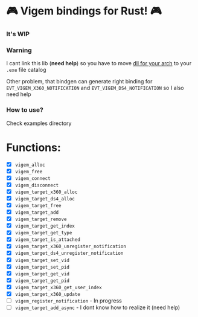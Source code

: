 # 🎮 Vigem bindings for Rust! 🎮

### It's WIP

### Warning
I cant link this lib (**need help**) so you have to move [dll for your  arch]("https://github.com/DuckerMan/vigem/blob/master/dlls/") to your `.exe` file catalog

Other problem, that bindgen can generate right binding for `EVT_VIGEM_X360_NOTIFICATION` and `EVT_VIGEM_DS4_NOTIFICATION` so I also need help

### How to use?
Check examples directory

# Functions:

- [x] `vigem_alloc`
- [x] `vigem_free`
- [x] `vigem_connect`
- [x] `vigem_disconnect`
- [x] `vigem_target_x360_alloc`
- [x] `vigem_target_ds4_alloc`
- [x] `vigem_target_free`
- [x] `vigem_target_add`
- [x] `vigem_target_remove`
- [x] `vigem_target_get_index`
- [x] `vigem_target_get_type`
- [x] `vigem_target_is_attached`
- [x] `vigem_target_x360_unregister_notification`
- [x] `vigem_target_ds4_unregister_notification`
- [x] `vigem_target_set_vid`
- [x] `vigem_target_set_pid`
- [x] `vigem_target_get_vid`
- [x] `vigem_target_get_pid`
- [x] `vigem_target_x360_get_user_index`
- [x] `vigem_target_x360_update`
- [ ] `vigem_register_notification` - In progress
- [ ] `vigem_target_add_async` - I dont know how to realize it (need help)